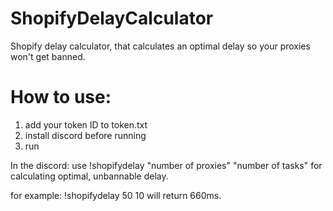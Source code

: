 # ShopifyDelayCalculator
Shopify delay calculator, that calculates an optimal delay so your proxies won't get banned.

# How to use:
1. add your token ID to token.txt
2. install discord before running
3. run

In the discord:
use !shopifydelay "number of proxies" "number of tasks" for calculating optimal, unbannable delay.

for example: !shopifydelay 50 10 will return 660ms.
